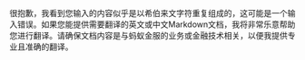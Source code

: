 很抱歉，我看到您输入的内容似乎是以希伯来文字符重复组成的，这可能是一个输入错误。如果您能提供需要翻译的英文或中文Markdown文档，我将非常乐意帮助您进行翻译。请确保文档内容是与蚂蚁金服的业务或金融技术相关，以便我提供专业且准确的翻译。